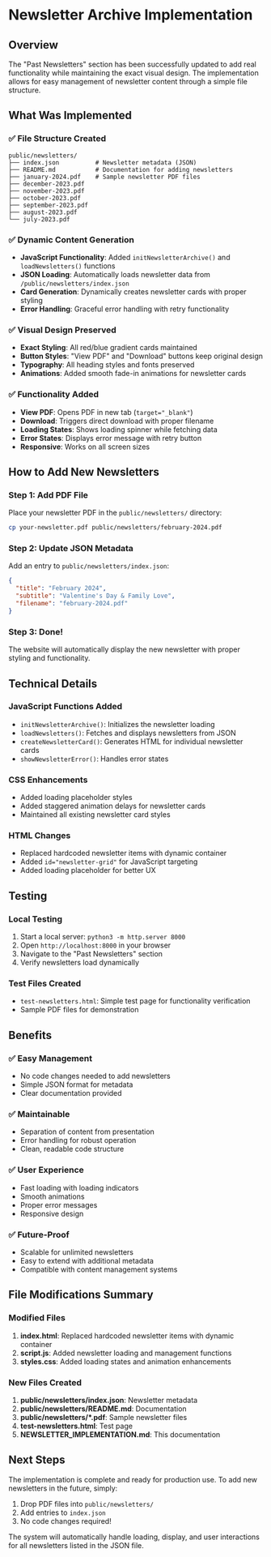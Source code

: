 # Newsletter Archive Implementation

## Overview

The "Past Newsletters" section has been successfully updated to add real functionality while maintaining the exact visual design. The implementation allows for easy management of newsletter content through a simple file structure.

## What Was Implemented

### ✅ File Structure Created
```
public/newsletters/
├── index.json          # Newsletter metadata (JSON)
├── README.md           # Documentation for adding newsletters
├── january-2024.pdf    # Sample newsletter PDF files
├── december-2023.pdf
├── november-2023.pdf
├── october-2023.pdf
├── september-2023.pdf
├── august-2023.pdf
└── july-2023.pdf
```

### ✅ Dynamic Content Generation
- **JavaScript Functionality**: Added `initNewsletterArchive()` and `loadNewsletters()` functions
- **JSON Loading**: Automatically loads newsletter data from `/public/newsletters/index.json`
- **Card Generation**: Dynamically creates newsletter cards with proper styling
- **Error Handling**: Graceful error handling with retry functionality

### ✅ Visual Design Preserved
- **Exact Styling**: All red/blue gradient cards maintained
- **Button Styles**: "View PDF" and "Download" buttons keep original design
- **Typography**: All heading styles and fonts preserved
- **Animations**: Added smooth fade-in animations for newsletter cards

### ✅ Functionality Added
- **View PDF**: Opens PDF in new tab (`target="_blank"`)
- **Download**: Triggers direct download with proper filename
- **Loading States**: Shows loading spinner while fetching data
- **Error States**: Displays error message with retry button
- **Responsive**: Works on all screen sizes

## How to Add New Newsletters

### Step 1: Add PDF File
Place your newsletter PDF in the `public/newsletters/` directory:
```bash
cp your-newsletter.pdf public/newsletters/february-2024.pdf
```

### Step 2: Update JSON Metadata
Add an entry to `public/newsletters/index.json`:
```json
{
  "title": "February 2024",
  "subtitle": "Valentine's Day & Family Love",
  "filename": "february-2024.pdf"
}
```

### Step 3: Done!
The website will automatically display the new newsletter with proper styling and functionality.

## Technical Details

### JavaScript Functions Added
- `initNewsletterArchive()`: Initializes the newsletter loading
- `loadNewsletters()`: Fetches and displays newsletters from JSON
- `createNewsletterCard()`: Generates HTML for individual newsletter cards
- `showNewsletterError()`: Handles error states

### CSS Enhancements
- Added loading placeholder styles
- Added staggered animation delays for newsletter cards
- Maintained all existing newsletter card styles

### HTML Changes
- Replaced hardcoded newsletter items with dynamic container
- Added `id="newsletter-grid"` for JavaScript targeting
- Added loading placeholder for better UX

## Testing

### Local Testing
1. Start a local server: `python3 -m http.server 8000`
2. Open `http://localhost:8000` in your browser
3. Navigate to the "Past Newsletters" section
4. Verify newsletters load dynamically

### Test Files Created
- `test-newsletters.html`: Simple test page for functionality verification
- Sample PDF files for demonstration

## Benefits

### ✅ Easy Management
- No code changes needed to add newsletters
- Simple JSON format for metadata
- Clear documentation provided

### ✅ Maintainable
- Separation of content from presentation
- Error handling for robust operation
- Clean, readable code structure

### ✅ User Experience
- Fast loading with loading indicators
- Smooth animations
- Proper error messages
- Responsive design

### ✅ Future-Proof
- Scalable for unlimited newsletters
- Easy to extend with additional metadata
- Compatible with content management systems

## File Modifications Summary

### Modified Files
1. **index.html**: Replaced hardcoded newsletter items with dynamic container
2. **script.js**: Added newsletter loading and management functions
3. **styles.css**: Added loading states and animation enhancements

### New Files Created
1. **public/newsletters/index.json**: Newsletter metadata
2. **public/newsletters/README.md**: Documentation
3. **public/newsletters/*.pdf**: Sample newsletter files
4. **test-newsletters.html**: Test page
5. **NEWSLETTER_IMPLEMENTATION.md**: This documentation

## Next Steps

The implementation is complete and ready for production use. To add new newsletters in the future, simply:

1. Drop PDF files into `public/newsletters/`
2. Add entries to `index.json`
3. No code changes required!

The system will automatically handle loading, display, and user interactions for all newsletters listed in the JSON file. 